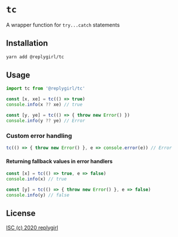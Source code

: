 # `tc`

A wrapper function for `try...catch` statements

## Installation

```bash
yarn add @replygirl/tc
```

## Usage

```ts
import tc from '@replygirl/tc'

const [x, xe] = tc(() => true)
console.info(x ?? xe) // true

const [y, ye] = tc(() => { throw new Error() })
console.info(y ?? ye) // Error
```

### Custom error handling

```ts
tc(() => { throw new Error() }, e => console.error(e)) // Error
```

#### Returning fallback values in error handlers

```ts
const [x] = tc(() => true, e => false)
console.info(x) // true

const [y] = tc(() => { throw new Error() }, e => false)
console.info(y) // false
```

## License

[ISC (c) 2020 replygirl](https://github.com/replygirl/tc/blob/main/LICENSE.md)
